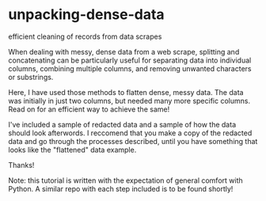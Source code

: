 # unpacking-dense-data
efficient cleaning of records from data scrapes

When dealing with messy, dense data from a web scrape, splitting and concatenating can be particularly useful for 
separating data into individual columns, combining multiple columns, and removing unwanted characters or substrings.

Here, I have used those methods to flatten dense, messy data. The data was initially in just two columns, but
needed many more specific columns. Read on for an efficient way to achieve the same!

I've included a sample of redacted data and a sample of how the data should look afterwords. I reccomend that you make a copy of the redacted data and go through the processes described, until you have something that looks like the "flattened" data example.

Thanks!

Note: this tutorial is written with the expectation of general comfort with Python. A similar repo with each step included is to be found shortly!
